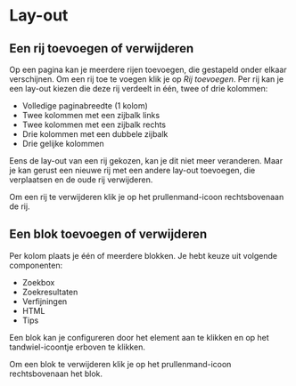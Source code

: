 ---
---

# Lay-out

## Een rij toevoegen of verwijderen
Op een pagina kan je meerdere rijen toevoegen, die gestapeld onder elkaar verschijnen. Om een rij toe te voegen klik je op *Rij toevoegen*. Per rij kan je een lay-out kiezen die deze rij verdeelt in één, twee of drie kolommen:

* Volledige paginabreedte (1 kolom)
* Twee kolommen met een zijbalk links 
* Twee kolommen met een zijbalk rechts 
* Drie kolommen met een dubbele zijbalk
* Drie gelijke kolommen

Eens de lay-out van een rij gekozen, kan je dit niet meer veranderen. Maar je kan gerust een nieuwe rij met een andere lay-out toevoegen, die verplaatsen en de oude rij verwijderen. 

Om een rij te verwijderen klik je op het prullenmand-icoon rechtsbovenaan de rij.


## Een blok toevoegen of verwijderen
Per kolom plaats je één of meerdere blokken. Je hebt keuze uit volgende componenten:
* Zoekbox
* Zoekresultaten
* Verfijningen
* HTML
* Tips

Een blok kan je configureren door het element aan te klikken en op het tandwiel-icoontje erboven te klikken.

Om een blok te verwijderen klik je op het prullenmand-icoon rechtsbovenaan het blok.
